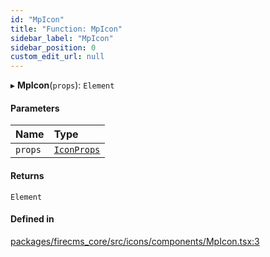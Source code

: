 ```yaml
---
id: "MpIcon"
title: "Function: MpIcon"
sidebar_label: "MpIcon"
sidebar_position: 0
custom_edit_url: null
---
```


▸ **MpIcon**(`props`): `Element`

#### Parameters

| Name | Type |
| :------ | :------ |
| `props` | [`IconProps`](../types/IconProps.md) |

#### Returns

`Element`

#### Defined in

[packages/firecms_core/src/icons/components/MpIcon.tsx:3](https://github.com/FireCMSco/firecms/blob/d45f3739/packages/firecms_core/src/icons/components/MpIcon.tsx#L3)
